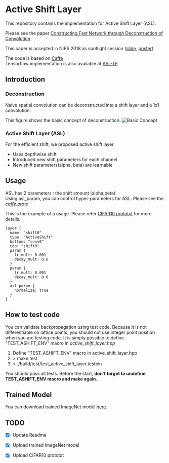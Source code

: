 

# Active Shift Layer

This repository contains the implementation for Active Shift Layer (ASL).

Please see the paper [Constructing Fast Network through Deconstruction of Convolution](https://papers.nips.cc/paper/7835-constructing-fast-network-through-deconstruction-of-convolution.pdf). 

This paper is accepted in NIPS 2018 as spotlight session ([slide](supplement/presentation_rev2.pdf), [poster](supplement/poster_rev1.pdf))

The code is based on [Caffe](https://github.com/BVLC/caffe)  
Tensorflow implementation is also available at [ASL-TF](https://github.com/jyh2986/Active-Shift-TF)

## Introduction

### Deconstruction 
Naive spatial convolution can be deconstructed into a shift layer and a 1x1 convolution.

This figure shows the basic concept of deconstruction.
![Basic Concept](supplement/deconstruction.PNG)

### Active Shift Layer (ASL)
For the efficient shift, we proposed active shift layer.
  * Uses depthwise shift
  * Introduced new shift parameters for each channel    
  * New shift parameters(alpha, beta) are learnable

## Usage
ASL has 2 parameters : the shift amount (alpha,beta)  
Using asl_param, you can control hyper-parameters for ASL. Please see the <i>caffe.proto</i>

This is the example of a usage. Please refer [CIFAR10 prototxt](models/ASL_Model/CIFAR10) for more details.

    layer {
      name: "shift0"
      type: "ActiveShift"
      bottom: "conv0"
      top: "shift0"
      param {
        lr_mult: 0.001
        decay_mult: 0.0
      }
      param {
        lr_mult: 0.001
        decay_mult: 0.0
      }
      asl_param {
        normalize: true
      }
    }
    

## How to test code
You can validate backpropagation using test code.
Because it is not differentiable on lattice points, you should not use integer point position when you are testing code.
It is simply possible to define "TEST_ASHIFT_ENV" macro in <i>active_shift_layer.hpp</i>

1. Define "TEST_ASHIFT_ENV" macro in active_shift_layer.hpp
2. \> make test
3. \> ./build/test/test_active_shift_layer.testbin

You should pass all tests.
Before the start, <b>don't forget to undefine TEST_ASHIFT_ENV macro and make again.</b>


## Trained Model
You can download trained ImageNet model [here](models/ASL_Model/ImageNet/test_model).

## TODO
- [x] Update Readme
- [x] Upload trained ImageNet model 
- [x] Upload CIFAR10 prototxt




